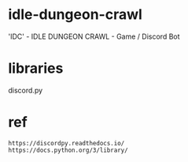 # idle-dungeon-crawl

'IDC' - IDLE DUNGEON CRAWL - Game / Discord Bot

# libraries

discord.py

# ref

    https://discordpy.readthedocs.io/
    https://docs.python.org/3/library/
